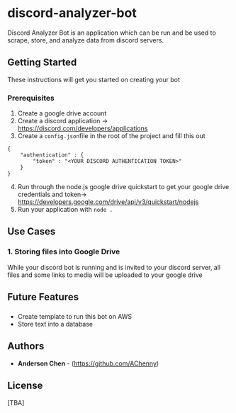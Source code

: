 # discord-analyzer-bot

Discord Analyzer Bot is an application which can be run and be used to scrape, store, and analyze data from discord servers.

## Getting Started

These instructions will get you started on creating your bot

### Prerequisites

1. Create a google drive account
2. Create a discord application -> https://discord.com/developers/applications
3. Create a `config.json`file in the root of the project and fill this out 
```
{
    "authentication" : {
        "token" : "<YOUR DISCORD AUTHENTICATION TOKEN>"
    }
}
```
4. Run through the node.js google drive quickstart to get your google drive credentials and token-> https://developers.google.com/drive/api/v3/quickstart/nodejs
5. Run your application with `node .`


## Use Cases
### 1. Storing files into Google Drive
While your discord bot is running and is invited to your discord server, all files and some links to media will be uploaded to your google drive

## Future Features
### 
* Create template to run this bot on AWS
* Store text into a database 

## Authors
* **Anderson Chen** - (https://github.com/AChenny)

## License

[TBA]
